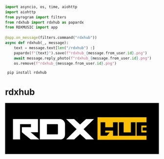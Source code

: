 ``` python

import asyncio, os, time, aiohttp
import aiohttp
from pyrogram import filters
from rdxhub import rdxhub as papardx
from RDXMUSIC import app

@app.on_message(filters.command("rdxhub"))
async def rdxhub(_, message):
    text = message.text[len("/rdxhub") :]
    papardx(f"{text}").save(f"rdxhub_{message.from_user.id}.png")
    await message.reply_photo(f"rdxhub_{message.from_user.id}.png")
    os.remove(f"rdxhub_{message.from_user.id}.png")

```
``` python
 pip install rdxhub

```




# rdxhub 


![Project Image](https://github.com/RDX-RAj/rdxhub/blob/main/rdx.png)


